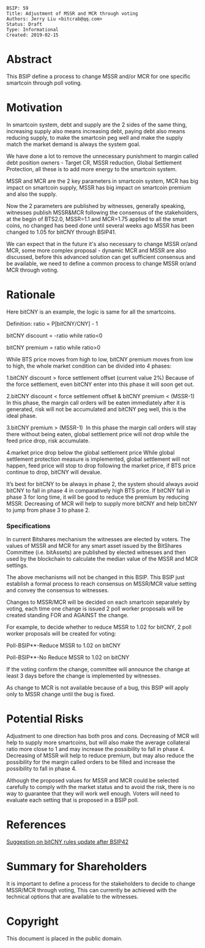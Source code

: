 

    BSIP: 59
    Title: Adjustment of MSSR and MCR through voting
    Authors: Jerry Liu <bitcrab@qq.com>
    Status: Draft
    Type: Informational
    Created: 2019-02-15
    


# Abstract
This BSIP define a process to change MSSR and/or MCR for one specific smartcoin through poll voting.

# Motivation
In smartcoin system, debt and supply are the 2 sides of the same thing, increasing supply also means increasing debt, paying debt also means reducing supply, to make the smartcoin peg well and make the supply match the market demand is always the system goal.

We have done a lot to remove the unnecessary punishment to margin called debt position owners - Target CR, MSSR reduction, Global Settlement Protection, all these is to add more energy to the smartcoin system.

MSSR and MCR are the 2 key parameters in smartcoin system, MCR has big impact on smartcoin supply, MSSR has big impact on smartcoin premium and also the supply.

Now the 2 parameters are published by witnesses, generally speaking, witnesses publish MSSR&MCR following the consensus of the stakeholders, at the begin of BTS2.0, MSSR=1.1 and MCR=1.75 applied to all the smart coins, no changed has beed done until several weeks ago MSSR has been changed to 1.05 for bitCNY through BSIP41.

We can expect that in the future it's also necessary to change MSSR or/and MCR, some more complex proposal - dynamic MCR and MSSR are also discussed, before this advanced solution can get sufficient consensus and be available, we need to define a common process to change MSSR or/and MCR through voting.

# Rationale
Here bitCNY is an example, the logic is same for all the smartcoins.

Definition: ratio = P[bitCNY/CNY] - 1

bitCNY discount = -ratio while ratio<0

bitCNY premium = ratio while ratio>0

While BTS price moves from high to low, bitCNY premium moves from low to high, the whole market condition can be divided into 4 phases:

1.bitCNY discount > force settlement offset (current value 2%)
Because of the force settlement, even bitCNY enter into this phase it will soon get out.

2.bitCNY discount < force settlement offset & bitCNY premium < (MSSR-1)  
In this phase, the margin call orders will be eaten immediately after it is generated, risk will not be accumulated and bitCNY peg well, this is the ideal phase.

3.bitCNY premium > (MSSR-1) 
In this phase the margin call orders will stay there without being eaten, global settlement price will not drop while the feed price drop, risk accumulate.

4.market price drop below the global settlement price
While global settlement protection measure is implemented, global settlement will not happen, feed price will stop to drop following the market price, if BTS price continue to drop, bitCNY will devalue.

It’s best for bitCNY to be always in phase 2, the system should always avoid bitCNY to fall in phase 4 in comparatively high BTS price.
If bitCNY fall in phase 3 for long time, it will be good to reduce the premium by reducing MSSR.
Decreasing of MCR will help to supply more bitCNY and help bitCNY to jump from phase 3 to phase 2.

### Specifications
In current Bitshares mechanism the witnesses are elected by voters. The values of MSSR and MCR for any smart asset issued by the BitShares Committee (i.e. bitAssets) are published by elected witnesses and then used by the blockchain to calculate the median value of the MSSR and MCR settings.

The above mechanisms will not be changed in this BSIP. This BSIP just establish a formal process to reach consensus on MSSR/MCR value setting and convey the consensus to witnesses.

Changes to MSSR/MCR will be decided on each smartcoin separately by voting, each time one change is issued 2 poll worker proposals will be created standing FOR and AGAINST the change.

For example, to decide whether to reduce MSSR to 1.02 for bitCNY, 2 poll worker proposals will be created for voting:

Poll-BSIP**-Reduce MSSR to 1.02 on bitCNY

Poll-BSIP**-No Reduce MSSR to 1.02 on bitCNY

If the voting confirm the change, committee will announce the change at least 3 days before the change is implemented by witnesses.

As change to MCR is not available because of a bug, this BSIP will apply only to MSSR change until the bug is fixed.

# Potential Risks
Adjustment to one direction has both pros and cons.
Decreasing of MCR will help to supply more smartcoins, but will also make the average collateral ratio more close to 1 and may increase the possibility to fall in phase 4.
Decreasing of MSSR will help to reduce premium, but may also reduce the possibility for the margin called orders to be filled and increase the possibility to fall in phase 4.

Although the proposed values for MSSR and MCR could be selected carefully to comply with the market status and to avoid the risk, there is no way to guarantee that they will work well enough. Voters will need to evaluate each setting that is proposed in a BSIP poll.

# References
[Suggestion on bitCNY rules update after BSIP42](https://bitsharestalk.org/index.php?topic=27522.0)

# Summary for Shareholders
It is important to define a process for the stakeholders to decide to change MSSR/MCR through voting, This can currently be achieved with the technical options that are available to the witnesses.

# Copyright
This document is placed in the public domain.
